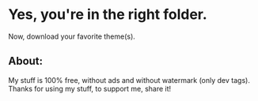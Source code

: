 # Yes, you're in the right folder.

Now, download your favorite theme(s).

## About:

My stuff is 100% free, without ads and without watermark (only dev tags). Thanks for using my stuff, to support me, share it!
